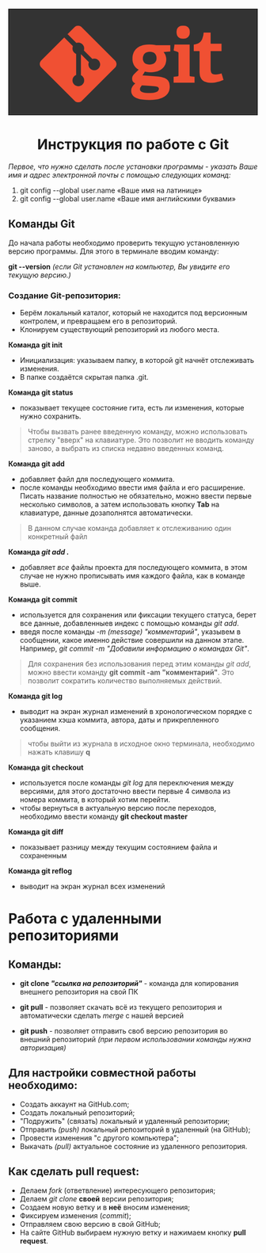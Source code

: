 ![git](git.png)
# <center> Инструкция по работе с Git

_Первое, что нужно сделать после установки программы - указать Ваше имя и адрес электронной почты с помощью следующих команд:_

1. git config --global user.name «Ваше имя на латинице»
2. git config --global user.name «Ваше имя английскими буквами»

## Команды Git

До начала работы необходимо проверить текущую установленную версию программы. Для этого в терминале вводим команду: 

**git --version**  _(если Git установлен на компьютер, Вы увидите его текущую версию.)_

### **Создание Git-репозитория:**
*  Берём локальный каталог, который не
находится под версионным контролем,
и превращаем его в репозиторий.
* Клонируем существующий репозиторий из любого места.

**Команда git init**
* Инициализация: указываем папку, в которой git начнёт отслеживать изменения.
* В папке создаётся скрытая папка .git.

**Команда git status**
* показывает текущее состояние гита, есть ли изменения, которые нужно сохранить.

>  Чтобы вызвать ранее введенную команду, можно использовать стрелку "вверх" на клавиатуре. Это позволит не вводить команду заново, а выбрать из списка недавно введенных команд.

**Команда git add**
* добавляет файл для последующего коммита.
* после команды необходимо ввести имя файла и его расширение. Писать название полностью не обязательно, можно ввести первые несколько символов, а затем использовать кнопку **Tab** на клавиатуре, данные дозаполнятся автоматически. 
> В данном случае команда добавляет к отслеживанию один конкретный файл 

**Команда _git add ._**
* добавляет _все_ файлы проекта для последующего коммита, в этом случае не нужно прописывать имя каждого файла, как в команде выше.

**Команда git commit**
* используется для сохранения или фиксации текущего статуса, берет все данные, добавленныев индекс с помощью команды _git add_.
* введя после команды _-m (message) "комментарий"_, указывем в сообщении, какое именно действие совершили на данном этапе. 
Например, _git commit -m "Добавили информацию о командах Git"_.

> Для сохранения без использования перед этим команды _git add_, можно ввести команду **git commit -am "комментарий"**. Это позволит сократить количество выполняемых действий.

**Команда git log**
* выводит на экран журнал изменений в хронологическом порядке с указанием хэша коммита, автора, даты и прикрепленного сообщения.
> чтобы выйти из журнала в исходное окно терминала, необходимо нажать клавишу **q**

**Команда git checkout**
* используется после команды _git log_ для переключения между версиями, для этого достаточно ввести первые 4 символа из номера коммита, в который хотим перейти.
* чтобы вернуться в актуальную версию после переходов, необходимо ввести команду **git checkout master**

**Команда git diff**
* показывает разницу между текущим состоянием файла и сохраненным

**Команда git reflog**
* выводит на экран журнал всех изменений

# Работа с удаленными репозиториями

## Команды: 

* **git clone _"ссылка на репозиторий"_** - команда для копирования внешнего репозитория на свой ПК

* **git pull** - позволяет скачать всё из текущего 
репозитория и автоматически сделать _merge_ с нашей версией

* **git push** - позволяет отправить своб версию репозитория во внешний репозиторий _(при первом использовании команды нужна авторизация)_


## Для настройки совместной работы необходимо:

* Создать аккаунт на GitHub.com;
* Создать локальный репозиторий;
* "Подружить" (связать) локальный и удаленный репозитории;
* Отправить _(push)_ локальный репозиторий в удаленный (на GitHub);
* Провести изменения "с другого компьютера";
* Выкачать _(pull)_ актуальное состояние из удаленного репозитория.

## Как сделать **pull request**:
* Делаем _fork_ (ответвление) интересующего репозитория;
* Делаем _git clone_ **своей** версии репозитория;
* Создаем новую ветку и в **неё** вносим изменения;
* Фиксируем изменения (_commit_);
* Отправляем свою версию в свой GitHub;
* На сайте GitHub выбираем нужную ветку и нажимаем кнопку **pull request**.